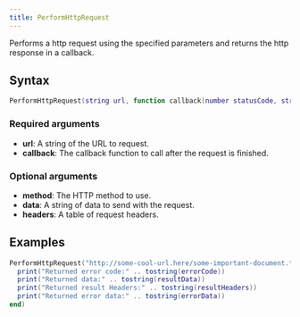 ```yaml
---
title: PerformHttpRequest
---
```


Performs a http request using the specified parameters and returns the http response in a callback.

Syntax
------

```lua
PerformHttpRequest(string url, function callback(number statusCode, string body, table headers, string errorData), string method = 'GET', string data = '', table headers = {}, table options = { followLocation = true })
```

### Required arguments
- **url**: A string of the URL to request.
- **callback**: The callback function to call after the request is finished.

### Optional arguments
- **method**: The HTTP method to use.
- **data**: A string of data to send with the request.
- **headers**: A table of request headers.

Examples
--------

```lua
PerformHttpRequest("http://some-cool-url.here/some-important-document.txt", function (errorCode, resultData, resultHeaders, errorData)
  print("Returned error code:" .. tostring(errorCode))
  print("Returned data:" .. tostring(resultData))
  print("Returned result Headers:" .. tostring(resultHeaders))
  print("Returned error data:" .. tostring(errorData))
end)
```
